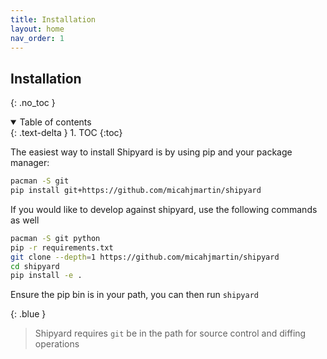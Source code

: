 ```yaml
---
title: Installation
layout: home
nav_order: 1
---
```


## Installation
{: .no_toc }
<details open markdown="block">
  <summary>
    Table of contents
  </summary>
  {: .text-delta }
1. TOC
{:toc}
</details>


The easiest way to install Shipyard is by using pip and your package manager:
```bash
pacman -S git
pip install git+https://github.com/micahjmartin/shipyard
```

If you would like to develop against shipyard, use the following commands as well

```bash
pacman -S git python
pip -r requirements.txt
git clone --depth=1 https://github.com/micahjmartin/shipyard
cd shipyard
pip install -e .
```

Ensure the pip bin is in your path, you can then run `shipyard`

{: .blue }
> Shipyard requires `git` be in the path for source control and diffing operations